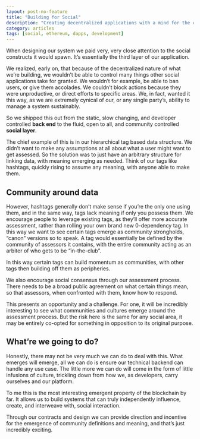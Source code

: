 ```yaml
---
layout: post-no-feature
title: "Building for Social"
description: "Creating decentralized applications with a mind for the communities around them"
category: articles
tags: [social, ethereum, dapps, development]
---
```

When designing our system we paid very, very close attention to the social constructs it would spawn. It’s essentially the third layer of our application.

We realized, early on, that because of the decentralized nature of what we’re building, we wouldn’t be able to control many things other social applications take for granted. We wouldn’t for example, be able to ban users, or give them accolades. We couldn’t block actions because they were unproductive, or direct efforts to specific areas. We, in fact, wanted it this way, as we are extremely cynical of our, or any single party’s, ability to manage a system sustainably.

So we shipped this out from the static, slow changing, and developer controlled **back end** to the fluid, open to all, and community controlled **social layer**.

The chief example of this is in our hierarchical tag based data structure. We didn’t want to make any assumptions at all about what a user might want to get assessed. So the solution was to just have an arbitrary structure for linking data, with meaning emerging as needed. Think of our tags like hashtags, quickly rising to assume any meaning, with anyone able to make them.

Community around data
------------------------------------------
However, hashtags generally don’t make sense if you’re the only one using them, and in the same way, tags lack meaning if only you possess them. We encourage people to leverage existing tags, as they’ll offer more accurate assessment, rather than rolling your own brand new 0-dependency tag. In this way we want to see certain tags emerge as community strongholds, “canon” versions so to speak. A tag would essentially be defined by the community of assessors it contains, with the entire community acting as an arbiter of who gets to be “in-the-club”.

In this way certain tags can build momentum as communities, with other tags then building off them as peripheries.

We also encourage social consensus through our assessment process. There needs to be a broad public agreement on what certain things mean, so that assessors, when confronted with them, know how to respond.

This presents an opportunity and a challenge. For one, it will be incredibly interesting to see what communities and cultures emerge around the assessment process. But the risk here is the same for any social area, it may be entirely co-opted for something in opposition to its original purpose.

What’re we going to do?
-------------------------------------

Honestly, there may not be very much we can do to deal with this. What emerges will emerge, all we can do is ensure our technical backend can handle any use case. The little more we can do will come in the form of little infusions of culture, trickling down from how we, as developers, carry ourselves and our platform.

To me this is the most interesting emergent property of the blockchain by far. It allows us to build systems that can truly independently influence, create, and interweave with, social interaction.

Through our contracts and design we can provide direction and incentive for the emergence of community definitions and meaning, and that’s just incredibly exciting. 
